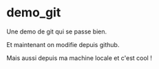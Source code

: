 # demo_git
Une demo de git qui se passe bien.

Et maintenant on modifie depuis github.

Mais aussi depuis ma machine locale et c'est cool !
